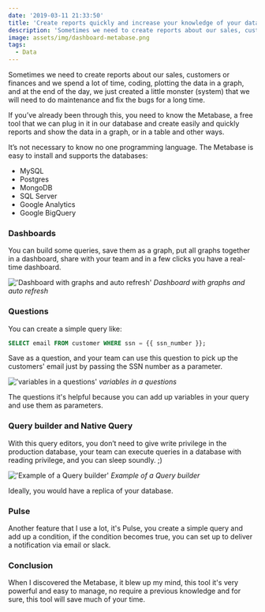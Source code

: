 ```yaml
---
date: '2019-03-11 21:33:50'
title: 'Create reports quickly and increase your knowledge of your data with this incredible tool'
description: 'Sometimes we need to create reports about our sales, customers or finances and we spend a lot of time, coding, plotting the data in a graph, and at the end of the day, we just created a little monster (system) that we will need to do maintenance and fix the bugs for a long time.'
image: assets/img/dashboard-metabase.png
tags: 
  - Data
---
```


Sometimes we need to create reports about our sales, customers or finances and we spend a lot of time, coding, plotting the data in a graph, and at the end of the day, we just created a little monster (system) that we will need to do maintenance and fix the bugs for a long time.

If you’ve already been through this, you need to know the Metabase, a free tool that we can plug in it in our database and create easily and quickly reports and show the data in a graph, or in a table and other ways.

It’s not necessary to know no one programming language. The Metabase is easy to install and supports the databases:

- MySQL
- Postgres
- MongoDB
- SQL Server
- Google Analytics
- Google BigQuery

### Dashboards

You can build some queries, save them as a graph, put all graphs together in a dashboard, share with your team and in a few clicks you have a real-time dashboard.

!['Dashboard with graphs and auto refresh'](/assets/img/dashboard-metabase.png)
_Dashboard with graphs and auto refresh_

### Questions

You can create a simple query like:

```sql
SELECT email FROM customer WHERE ssn = {{ ssn_number }};
```

Save as a question, and your team can use this question to pick up the customers' email just by passing the SSN number as a parameter.

!['variables in a questions'](/assets/img/questions-metabase.png)
_variables in a questions_

The questions it's helpful because you can add up variables in your query and use them as parameters.

### Query builder and Native Query

With this query editors, you don’t need to give write privilege in the production database, your team can execute queries in a database with reading privilege, and you can sleep soundly. ;)

!['Example of a Query builder'](/assets/img/query-builder-metabase.png)
_Example of a Query builder_

Ideally, you would have a replica of your database.

### Pulse

Another feature that I use a lot, it's Pulse, you create a simple query and add up a condition, if the condition becomes true, you can set up to deliver a notification via email or slack.

### Conclusion

When I discovered the Metabase, it blew up my mind, this tool it's very powerful and easy to manage, no require a previous knowledge and for sure, this tool will save much of your time.
